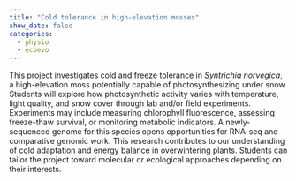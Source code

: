 ```yaml
---
title: "Cold tolerance in high-elevation mosses"
show_date: false
categories:
  - physio
  - ecoevo
---
```

This project investigates cold and freeze tolerance in *Syntrichia norvegica*, a high-elevation moss potentially capable of photosynthesizing under snow. Students will explore how photosynthetic activity varies with temperature, light quality, and snow cover through lab and/or field experiments. Experiments may include measuring chlorophyll fluorescence, assessing freeze-thaw survival, or monitoring metabolic indicators. A newly-sequenced genome for this species opens opportunities for RNA-seq and comparative genomic work. This research contributes to our understanding of cold adaptation and energy balance in overwintering plants. Students can tailor the project toward molecular or ecological approaches depending on their interests.
